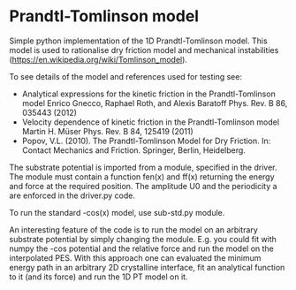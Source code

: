 # Prandtl-Tomlinson model

Simple python implementation of the 1D Prandtl-Tomlinson model.
This model is used to rationalise dry friction model and mechanical instabilities (https://en.wikipedia.org/wiki/Tomlinson_model).

To see details of the model and references used for testing see:
- Analytical expressions for the kinetic friction in the Prandtl-Tomlinson model Enrico Gnecco, Raphael Roth, and Alexis Baratoff Phys. Rev. B 86, 035443 (2012)
- Velocity dependence of kinetic friction in the Prandtl-Tomlinson model Martin H. Müser Phys. Rev. B 84, 125419 (2011)
- Popov, V.L. (2010). The Prandtl-Tomlinson Model for Dry Friction. In: Contact Mechanics and Friction. Springer, Berlin, Heidelberg.

The substrate potential is imported from a module, specified in the driver. The module must contain a function fen(x) and ff(x) returning the energy and force at the required position. The amplitude U0 and the periodicity a are enforced in the driver.py code.

To run the standard -cos(x) model, use sub-std.py module.

An interesting feature of the code is to run the model on an arbitrary substrate potential by simply changing the module. E.g. you could fit with numpy the -cos potential and the relative force and run the model on the interpolated PES.
With this approach one can evaluated the minimum energy path in an arbitrary 2D crystalline interface, fit an analytical function to it (and its force) and run the 1D PT model on it.

